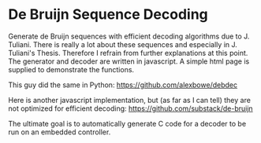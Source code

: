 De Bruijn Sequence Decoding
==============
Generate de Bruijn sequences with efficient decoding algorithms due to J. Tuliani.
There is really a lot about these sequences and especially in J. Tuliani's Thesis. Therefore I refrain from further explanations at this point.
The generator and decoder are written in javascript. A simple html page is supplied to demonstrate the functions.

This guy did the same in Python: https://github.com/alexbowe/debdec

Here is another javascript implementation, but (as far as I can tell) they are not optimized for efficient decoding: https://github.com/substack/de-bruijn

The ultimate goal is to automatically generate C code for a decoder to be run on an embedded controller.

